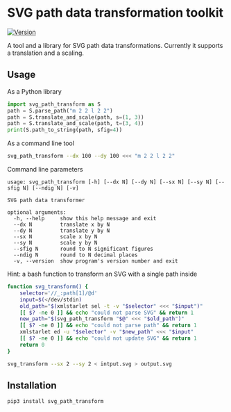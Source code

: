 SVG path data transformation toolkit
====================================

<!-- cut -->
[![Version](https://img.shields.io/pypi/v/svg-path-transform.svg)](https://pypi.org/project/svg-path-transform/)
<!-- end -->
A tool and a library for SVG path data transformations.
Currently it supports a translation and a scaling.

Usage
-----

As a Python library

```python
import svg_path_transform as S
path = S.parse_path("m 2 2 l 2 2")
path = S.translate_and_scale(path, s=(1, 3))
path = S.translate_and_scale(path, t=(3, 4))
print(S.path_to_string(path, sfig=4))
```

As a command line tool

```bash
svg_path_transform --dx 100 --dy 100 <<< "m 2 2 l 2 2"
```

Command line parameters

```
usage: svg_path_transform [-h] [--dx N] [--dy N] [--sx N] [--sy N] [--sfig N] [--ndig N] [-v]

SVG path data transformer

optional arguments:
  -h, --help     show this help message and exit
  --dx N         translate x by N
  --dy N         translate y by N
  --sx N         scale x by N
  --sy N         scale y by N
  --sfig N       round to N significant figures
  --ndig N       round to N decimal places
  -v, --version  show program's version number and exit
```

Hint: a bash function to transform an SVG with a single path inside

```bash
function svg_transform() {
    selector='//_:path[1]/@d'
    input=$(</dev/stdin)
    old_path="$(xmlstarlet sel -t -v "$selector" <<< "$input")"
    [[ $? -ne 0 ]] && echo "could not parse SVG" && return 1
    new_path="$(svg_path_transform "$@" <<< "$old_path")"
    [[ $? -ne 0 ]] && echo "could not parse path" && return 1
    xmlstarlet ed -u "$selector" -v "$new_path" <<< "$input"
    [[ $? -ne 0 ]] && echo "could not update SVG" && return 1
    return 0
}

svg_transform --sx 2 --sy 2 < intput.svg > output.svg
```

Installation
------------

```bash
pip3 install svg_path_transform
```
